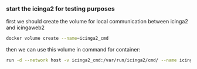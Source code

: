 ### start the icinga2 for testing purposes

first we should create the volume for local communication between icinga2 and icingaweb2

```bash
docker volume create --name=icinga2_cmd
```
then we can use this volume in command for container:

```bash
run -d --network host -v icinga2_cmd:/var/run/icinga2/cmd/ --name icinga2 icinga2
```
